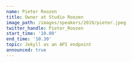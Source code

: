 ```yaml
---
name: Pieter Roozen
title: Owner at Studio Roozen
image_path: /images/speakers/2019/pieter.jpeg
twitter_handle: Pieter_Roozen
start_time: '10.00'
end_time: '10.30'
topic: Jekyll as an API endpoint
announced: true
---
```

